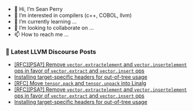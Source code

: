 - 👋 Hi, I’m Sean Perry
- 👀 I’m interested in compilers (c++, COBOL, llvm)
- 🌱 I’m currently learning ...
- 💞️ I’m looking to collaborate on ...
- 📫 How to reach me ...

<!---
s66perry/s66perry is a ✨ special ✨ repository because its `README.md` (this file) appears on your GitHub profile.
You can click the Preview link to take a look at your changes.
--->
### 📕 Latest LLVM Discourse Posts

<!-- DISCOURSE-LLVM:START -->
- [[RFC][PSA?] Remove `vector.extractelement` and `vector.insertelement` ops in favor of `vector.extract` and `vector.insert` ops](https://discourse.llvm.org/t/rfc-psa-remove-vector-extractelement-and-vector-insertelement-ops-in-favor-of-vector-extract-and-vector-insert-ops/71116#post_12)
- [Installing target-specific headers for out-of-tree usage](https://discourse.llvm.org/t/installing-target-specific-headers-for-out-of-tree-usage/83080#post_8)
- [[RFC] Move `tensor.pack` and `tensor.unpack` into Linalg](https://discourse.llvm.org/t/rfc-move-tensor-pack-and-tensor-unpack-into-linalg/83096#post_17)
- [[RFC][PSA?] Remove `vector.extractelement` and `vector.insertelement` ops in favor of `vector.extract` and `vector.insert` ops](https://discourse.llvm.org/t/rfc-psa-remove-vector-extractelement-and-vector-insertelement-ops-in-favor-of-vector-extract-and-vector-insert-ops/71116#post_11)
- [Installing target-specific headers for out-of-tree usage](https://discourse.llvm.org/t/installing-target-specific-headers-for-out-of-tree-usage/83080#post_7)
<!-- DISCOURSE-LLVM:END -->
